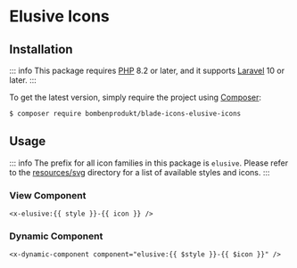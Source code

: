 # Elusive Icons

## Installation

::: info
This package requires [PHP](https://www.php.net/) 8.2 or later, and it supports [Laravel](https://laravel.com/) 10 or later.
:::

To get the latest version, simply require the project using [Composer](https://getcomposer.org/):

```bash
$ composer require bombenprodukt/blade-icons-elusive-icons
```

## Usage

::: info
The prefix for all icon families in this package is `elusive`. Please refer to the [resources/svg](https://github.com/faustbrian/blade-icons-elusive-icons/tree/main/resources/svg) directory for a list of available styles and icons.
:::

### View Component

```blade
<x-elusive:{{ style }}-{{ icon }} />
```

### Dynamic Component

```blade
<x-dynamic-component component="elusive:{{ $style }}-{{ $icon }}" />
```
